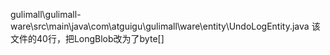 gulimall\gulimall-ware\src\main\java\com\atguigu\gulimall\ware\entity\UndoLogEntity.java
该文件的40行，把LongBlob改为了byte[]